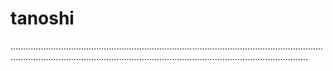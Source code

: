 # tanoshi
..................................................................................................................................................................................................................................................